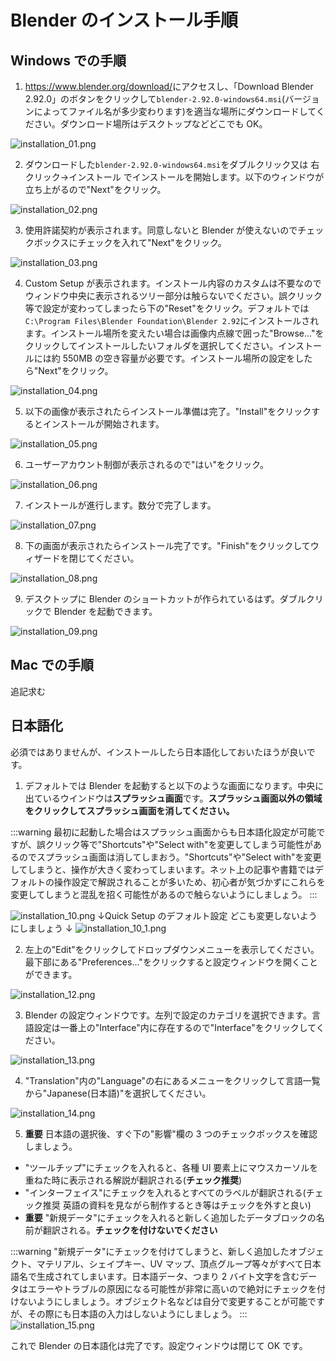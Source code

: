 # Blender のインストール手順

## Windows での手順

1. <https://www.blender.org/download/>にアクセスし、「Download Blender 2.92.0」のボタンをクリックして`blender-2.92.0-windows64.msi`(バージョンによってファイル名が多少変わります)を適当な場所にダウンロードしてください。ダウンロード場所はデスクトップなどどこでも OK。

![installation_01.png](/modeling-trial/images/installation/installation_01.png)

2. ダウンロードした`blender-2.92.0-windows64.msi`をダブルクリック又は 右クリック->インストール でインストールを開始します。以下のウィンドウが立ち上がるので"Next"をクリック。

![installation_02.png](/modeling-trial/images/installation/installation_02.png)

3. 使用許諾契約が表示されます。同意しないと Blender が使えないのでチェックボックスにチェックを入れて"Next"をクリック。

![installation_03.png](/modeling-trial/images/installation/installation_03.png)

4. Custom Setup が表示されます。インストール内容のカスタムは不要なのでウィンドウ中央に表示されるツリー部分は触らないでください。誤クリック等で設定が変わってしまったら下の"Reset"をクリック。デフォルトでは`C:\Program Files\Blender Foundation\Blender 2.92`にインストールされます。インストール場所を変えたい場合は画像内点線で囲った"Browse..."をクリックしてインストールしたいフォルダを選択してください。インストールには約 550MB の空き容量が必要です。インストール場所の設定をしたら"Next"をクリック。

![installation_04.png](/modeling-trial/images/installation/installation_04.png)

5. 以下の画像が表示されたらインストール準備は完了。"Install"をクリックするとインストールが開始されます。

![installation_05.png](/modeling-trial/images/installation/installation_05.png)

6. ユーザーアカウント制御が表示されるので"はい"をクリック。

![installation_06.png](/modeling-trial/images/installation/installation_06.png)

7. インストールが進行します。数分で完了します。

![installation_07.png](/modeling-trial/images/installation/installation_07.png)

8. 下の画面が表示されたらインストール完了です。"Finish"をクリックしてウィザードを閉じてください。

![installation_08.png](/modeling-trial/images/installation/installation_08.png)

9. デスクトップに Blender のショートカットが作られているはず。ダブルクリックで Blender を起動できます。

![installation_09.png](/modeling-trial/images/installation/installation_09.png)

## Mac での手順

追記求む

## 日本語化

必須ではありませんが、インストールしたら日本語化しておいたほうが良いです。

1. デフォルトでは Blender を起動すると以下のような画面になります。中央に出ているウインドウは**スプラッシュ画面**です。**スプラッシュ画面以外の領域をクリックしてスプラッシュ画面を消してください。**

:::warning
最初に起動した場合はスプラッシュ画面からも日本語化設定が可能ですが、誤クリック等で"Shortcuts"や"Select with"を変更してしまう可能性があるのでスプラッシュ画面は消してしまおう。"Shortcuts"や"Select with"を変更してしまうと、操作が大きく変わってしまいます。ネット上の記事や書籍ではデフォルトの操作設定で解説されることが多いため、初心者が気づかずにこれらを変更してしまうと混乱を招く可能性があるので触らないようにしましょう。
:::

![installation_10.png](/modeling-trial/images/installation/installation_10.png)
↓Quick Setup のデフォルト設定 どこも変更しないようにしましょう ↓
![installation_10_1.png](/modeling-trial/images/installation/installation_10_1.png)

2. 左上の"Edit"をクリックしてドロップダウンメニューを表示してください。最下部にある"Preferences..."をクリックすると設定ウィンドウを開くことができます。

![installation_12.png](/modeling-trial/images/installation/installation_12.png)

3. Blender の設定ウィンドウです。左列で設定のカテゴリを選択できます。言語設定は一番上の"Interface"内に存在するので"Interface"をクリックしてください。

![installation_13.png](/modeling-trial/images/installation/installation_13.png)

4. "Translation"内の"Language"の右にあるメニューをクリックして言語一覧から"Japanese(日本語)"を選択してください。

![installation_14.png](/modeling-trial/images/installation/installation_14.png)

5. **重要** 日本語の選択後、すぐ下の"影響"欄の 3 つのチェックボックスを確認しましょう。

- "ツールチップ"にチェックを入れると、各種 UI 要素上にマウスカーソルを重ねた時に表示される解説が翻訳される(**チェック推奨**)
- "インターフェイス"にチェックを入れるとすべてのラベルが翻訳される(チェック推奨 英語の資料を見ながら制作するとき等はチェックを外すと良い)
- **重要** "新規データ"にチェックを入れると新しく追加したデータブロックの名前が翻訳される。**チェックを付けないでください**

:::warning
"新規データ"にチェックを付けてしまうと、新しく追加したオブジェクト、マテリアル、シェイプキー、UV マップ、頂点グループ等々がすべて日本語名で生成されてしまいます。日本語データ、つまり 2 バイト文字を含むデータはエラーやトラブルの原因になる可能性が非常に高いので絶対にチェックを付けないようにしましょう。オブジェクト名などは自分で変更することが可能ですが、その際にも日本語の入力はしないようにしましょう。
:::
![installation_15.png](/modeling-trial/images/installation/installation_15.png)

これで Blender の日本語化は完了です。設定ウィンドウは閉じて OK です。
